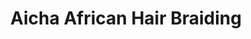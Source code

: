 ---
title: "Aicha African Hair Braiding"
url: /somerville/aicha-african-hair-braiding/
shop: hairdresser
---